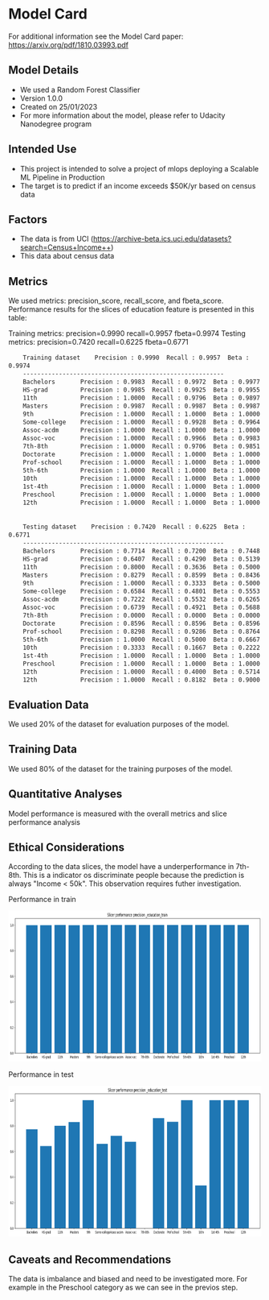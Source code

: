 # Model Card

For additional information see the Model Card paper: https://arxiv.org/pdf/1810.03993.pdf

## Model Details
- We used a Random Forest Classifier
- Version 1.0.0
- Created on 25/01/2023
- For more information about the model, please refer to Udacity Nanodegree program


## Intended Use
- This project is intended to solve a project of mlops deploying a Scalable ML Pipeline in Production
- The target is to predict if an income exceeds $50K/yr based on census data


## Factors
- The data is from UCI (https://archive-beta.ics.uci.edu/datasets?search=Census+Income++)
- This data about census data

## Metrics
We used metrics: precision_score, recall_score,  and fbeta_score. Performance results for the slices of education feature is presented in this table:

Training metrics: precision=0.9990 recall=0.9957 fbeta=0.9974
Testing  metrics: precision=0.7420 recall=0.6225 fbeta=0.6771

        Training dataset    Precision : 0.9990  Recall : 0.9957  Beta : 0.9974
        --------------------------------------------------------
        Bachelors       Precision : 0.9983  Recall : 0.9972  Beta : 0.9977
        HS-grad         Precision : 0.9985  Recall : 0.9925  Beta : 0.9955
        11th            Precision : 1.0000  Recall : 0.9796  Beta : 0.9897
        Masters         Precision : 0.9987  Recall : 0.9987  Beta : 0.9987
        9th             Precision : 1.0000  Recall : 1.0000  Beta : 1.0000
        Some-college    Precision : 1.0000  Recall : 0.9928  Beta : 0.9964
        Assoc-acdm      Precision : 1.0000  Recall : 1.0000  Beta : 1.0000
        Assoc-voc       Precision : 1.0000  Recall : 0.9966  Beta : 0.9983
        7th-8th         Precision : 1.0000  Recall : 0.9706  Beta : 0.9851
        Doctorate       Precision : 1.0000  Recall : 1.0000  Beta : 1.0000
        Prof-school     Precision : 1.0000  Recall : 1.0000  Beta : 1.0000
        5th-6th         Precision : 1.0000  Recall : 1.0000  Beta : 1.0000
        10th            Precision : 1.0000  Recall : 1.0000  Beta : 1.0000
        1st-4th         Precision : 1.0000  Recall : 1.0000  Beta : 1.0000
        Preschool       Precision : 1.0000  Recall : 1.0000  Beta : 1.0000
        12th            Precision : 1.0000  Recall : 1.0000  Beta : 1.0000


        Testing dataset    Precision : 0.7420  Recall : 0.6225  Beta : 0.6771
        --------------------------------------------------------
        Bachelors       Precision : 0.7714  Recall : 0.7200  Beta : 0.7448
        HS-grad         Precision : 0.6407  Recall : 0.4290  Beta : 0.5139
        11th            Precision : 0.8000  Recall : 0.3636  Beta : 0.5000
        Masters         Precision : 0.8279  Recall : 0.8599  Beta : 0.8436
        9th             Precision : 1.0000  Recall : 0.3333  Beta : 0.5000
        Some-college    Precision : 0.6584  Recall : 0.4801  Beta : 0.5553
        Assoc-acdm      Precision : 0.7222  Recall : 0.5532  Beta : 0.6265
        Assoc-voc       Precision : 0.6739  Recall : 0.4921  Beta : 0.5688
        7th-8th         Precision : 0.0000  Recall : 0.0000  Beta : 0.0000
        Doctorate       Precision : 0.8596  Recall : 0.8596  Beta : 0.8596
        Prof-school     Precision : 0.8298  Recall : 0.9286  Beta : 0.8764
        5th-6th         Precision : 1.0000  Recall : 0.5000  Beta : 0.6667
        10th            Precision : 0.3333  Recall : 0.1667  Beta : 0.2222
        1st-4th         Precision : 1.0000  Recall : 1.0000  Beta : 1.0000
        Preschool       Precision : 1.0000  Recall : 1.0000  Beta : 1.0000
        12th            Precision : 1.0000  Recall : 0.4000  Beta : 0.5714
        12th            Precision : 1.0000  Recall : 0.8182  Beta : 0.9000


## Evaluation Data
We used 20% of the dataset for evaluation purposes of the model.

## Training Data
We used 80% of the dataset for the training purposes of the model.

## Quantitative Analyses
Model performance is measured with the overall metrics and slice performance analysis

## Ethical Considerations

According to the data slices, the model have a underperformance in 7th-8th. This is a indicator os discriminate people because the prediction is always "Income < 50k". This observation requires futher investigation.

Performance in train

<img src = "results/slicer_performance_education_train.png?raw=true" width = "700" height = "300" />

Performance in test

<img src = "results/slicer_performance_education_test.png?raw=true" width = "700" height = "300" />


## Caveats and Recommendations
The data is imbalance and biased and need to be investigated more. For example in the Preschool category as we can see in the previos step.